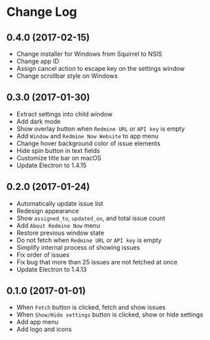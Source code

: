 # Change Log

## 0.4.0 (2017-02-15)

* Change installer for Windows from Squirrel to NSIS
* Change app ID
* Assign cancel action to escape key on the settings window
* Change scrollbar style on Windows

## 0.3.0 (2017-01-30)

* Extract settings into child window
* Add dark mode
* Show overlay button when `Redmine URL` or `API key` is empty
* Add `Window` and `Redmine Now Website` to app menu
* Change hover background color of issue elements
* Hide spin button in text fields
* Customize title bar on macOS
* Update Electron to 1.4.15

## 0.2.0 (2017-01-24)

* Automatically update issue list 
* Redesign appearance
* Show `assigned_to`, `updated_on`, and total issue count
* Add `About Redmine Now` menu
* Restore previous window state
* Do not fetch when `Redmine URL` or `API key` is empty
* Simplify internal process of showing issues
* Fix order of issues
* Fix bug that more than 25 issues are not fetched at once
* Update Electron to 1.4.13

## 0.1.0 (2017-01-01)

* When `Fetch` button is clicked, fetch and show issues
* When `Show/Hide settings` button is clicked, show or hide settings
* Add app menu
* Add logo and icons
